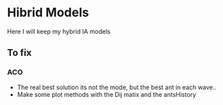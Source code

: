 # Hibrid Models

Here I will keep my hybrid IA models

## To fix

### ACO

* The real best solution its not the mode, but the best ant in each wave..
* Make some plot methods with the Dij matix and the antsHistory
